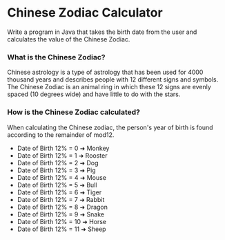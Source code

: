 # Chinese Zodiac Calculator

Write a program in Java that takes the birth date from the user and calculates the value of the Chinese Zodiac.

### What is the Chinese Zodiac?

Chinese astrology is a type of astrology that has been used for 4000 thousand years and describes people with 12 different signs and symbols. The Chinese Zodiac is an animal ring in which these 12 signs are evenly spaced (10 degrees wide) and have little to do with the stars.

### How is the Chinese Zodiac calculated?

When calculating the Chinese zodiac, the person's year of birth is found according to the remainder of mod12.

- Date of Birth 12% = 0 ➜ Monkey
- Date of Birth 12% = 1 ➜ Rooster
- Date of Birth 12% = 2 ➜ Dog
- Date of Birth 12% = 3 ➜ Pig
- Date of Birth 12% = 4 ➜ Mouse
- Date of Birth 12% = 5 ➜ Bull
- Date of Birth 12% = 6 ➜ Tiger
- Date of Birth 12% = 7 ➜ Rabbit
- Date of Birth 12% = 8 ➜ Dragon
- Date of Birth 12% = 9 ➜ Snake
- Date of Birth 12% = 10 ➜ Horse
- Date of Birth 12% = 11 ➜ Sheep